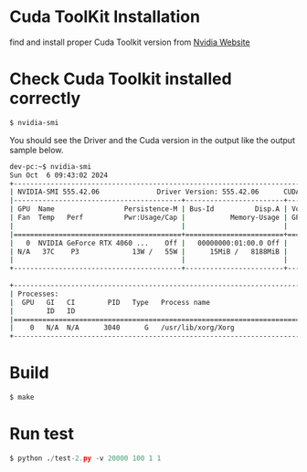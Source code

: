 # Cuda ToolKit Installation
find and install proper Cuda Toolkit version from [Nvidia Website](https://developer.nvidia.com/cuda-downloads?target_os=Linux&target_arch=x86_64&Distribution=Ubuntu&target_version=24.04&target_type=runfile_local)

# Check Cuda Toolkit installed correctly
```bash
$ nvidia-smi
```
You should see the Driver and the Cuda version in the output like the output sample below.

```bash
dev-pc:~$ nvidia-smi
Sun Oct  6 09:43:02 2024       
+-----------------------------------------------------------------------------------------+
| NVIDIA-SMI 555.42.06              Driver Version: 555.42.06      CUDA Version: 12.5     |
|-----------------------------------------+------------------------+----------------------+
| GPU  Name                 Persistence-M | Bus-Id          Disp.A | Volatile Uncorr. ECC |
| Fan  Temp   Perf          Pwr:Usage/Cap |           Memory-Usage | GPU-Util  Compute M. |
|                                         |                        |               MIG M. |
|=========================================+========================+======================|
|   0  NVIDIA GeForce RTX 4060 ...    Off |   00000000:01:00.0 Off |                  N/A |
| N/A   37C    P3             13W /   55W |      15MiB /   8188MiB |      0%      Default |
|                                         |                        |                  N/A |
+-----------------------------------------+------------------------+----------------------+
                                                                                         
+-----------------------------------------------------------------------------------------+
| Processes:                                                                              |
|  GPU   GI   CI        PID   Type   Process name                              GPU Memory |
|        ID   ID                                                               Usage      |
|=========================================================================================|
|    0   N/A  N/A      3040      G   /usr/lib/xorg/Xorg                              4MiB |
+-----------------------------------------------------------------------------------------+
```

# Build
```bash
$ make
```

# Run test
```py
$ python ./test-2.py -v 20000 100 1 1
```
